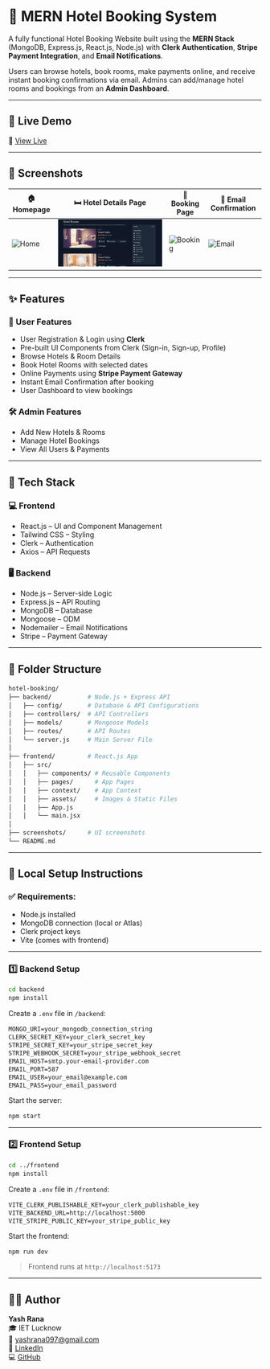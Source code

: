 # 🏨 MERN Hotel Booking System

A fully functional Hotel Booking Website built using the **MERN Stack** (MongoDB, Express.js, React.js, Node.js) with **Clerk Authentication**, **Stripe Payment Integration**, and **Email Notifications**.

Users can browse hotels, book rooms, make payments online, and receive instant booking confirmations via email. Admins can add/manage hotel rooms and bookings from an **Admin Dashboard**.

---

## 🚀 Live Demo

🔗 [View Live](https://quick-booking-hotel.vercel.app)

---

## 📸 Screenshots

| 🏠 Homepage | 🛏️ Hotel Details Page | 📅 Booking Page | 📧 Email Confirmation |
|-------------|----------------------|-----------------|-----------------------|
| ![Home](./screenshots/home.png) | ![Details](./screenshots/details.png) | ![Booking](./screenshots/booking.png) | ![Email](./screenshots/email.png) |

---

## ✨ Features

### 👥 User Features
- User Registration & Login using **Clerk**
- Pre-built UI Components from Clerk (Sign-in, Sign-up, Profile)
- Browse Hotels & Room Details
- Book Hotel Rooms with selected dates
- Online Payments using **Stripe Payment Gateway**
- Instant Email Confirmation after booking
- User Dashboard to view bookings

### 🛠️ Admin Features
- Add New Hotels & Rooms
- Manage Hotel Bookings
- View All Users & Payments

---

## 🧰 Tech Stack

### 💻 Frontend
- React.js – UI and Component Management
- Tailwind CSS – Styling
- Clerk – Authentication
- Axios – API Requests

### 🖥️ Backend
- Node.js – Server-side Logic
- Express.js – API Routing
- MongoDB – Database
- Mongoose – ODM
- Nodemailer – Email Notifications
- Stripe – Payment Gateway

---

## 📂 Folder Structure

```bash
hotel-booking/
├── backend/          # Node.js + Express API
│   ├── config/       # Database & API Configurations
│   ├── controllers/  # API Controllers
│   ├── models/       # Mongoose Models
│   ├── routes/       # API Routes
│   └── server.js     # Main Server File
│
├── frontend/         # React.js App
│   ├── src/
│   │   ├── components/ # Reusable Components
│   │   ├── pages/      # App Pages
│   │   ├── context/    # App Context
│   │   ├── assets/     # Images & Static Files
│   │   ├── App.js
│   │   └── main.jsx
│
├── screenshots/      # UI screenshots
└── README.md

```

---

## 🧰 Local Setup Instructions

### ✅ Requirements:
- Node.js installed
- MongoDB connection (local or Atlas)
- Clerk project keys
- Vite (comes with frontend)

---

### 1️⃣ Backend Setup

```bash
cd backend
npm install
```

Create a `.env` file in `/backend`:

```env
MONGO_URI=your_mongodb_connection_string
CLERK_SECRET_KEY=your_clerk_secret_key
STRIPE_SECRET_KEY=your_stripe_secret_key
STRIPE_WEBHOOK_SECRET=your_stripe_webhook_secret
EMAIL_HOST=smtp.your-email-provider.com
EMAIL_PORT=587
EMAIL_USER=your_email@example.com
EMAIL_PASS=your_email_password

```

Start the server:

```bash
npm start
```

---

### 2️⃣ Frontend Setup

```bash
cd ../frontend
npm install
```

Create a `.env` file in `/frontend`:

```env
VITE_CLERK_PUBLISHABLE_KEY=your_clerk_publishable_key
VITE_BACKEND_URL=http://localhost:5000
VITE_STRIPE_PUBLIC_KEY=your_stripe_public_key

```

Start the frontend:

```bash
npm run dev
```

> Frontend runs at `http://localhost:5173`

---

## 👨‍💻 Author

**Yash Rana**  
🎓 IET Lucknow  
📧 yashrana097@gmail.com  
🔗 [LinkedIn](https://www.linkedin.com/in/yashrana52)  
💻 [GitHub](https://github.com/YashRana52)
